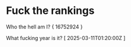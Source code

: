# Fuck the rankings

Who the hell am I?
{ 16752924 }

What fucking year is it?
[ 2025-03-11T01:20:00Z ]
